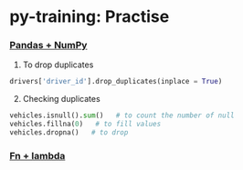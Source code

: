 # py-training: Practise

### [Pandas + NumPy](https://github.com/s1dewalker/py-training/blob/main/py_Training.ipynb)

1. To drop duplicates
```python
drivers['driver_id'].drop_duplicates(inplace = True)
```

2. Checking duplicates
```python
vehicles.isnull().sum()   # to count the number of null
vehicles.fillna(0)   # to fill values
vehicles.dropna()   # to drop
```

### [Fn + lambda](https://github.com/s1dewalker/py-training/blob/main/py_training_fn_lmbda.ipynb)
